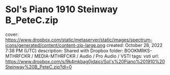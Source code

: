 # Sol's Piano 1910 Steinway B_PeteC.zip

cover: https://www.dropbox.com/static/metaserver/static/images/spectrum-icons/generated/content/content-zip-large.png
created: October 28, 2022 7:38 PM (UTC)
description: Shared with Dropbox
folder: BOOKMRKS-MTHRFCKR / MEDIA-MTHRFCKR / Audio / Pro Audio / VSTI
tags: vsti
url: https://www.dropbox.com/s/9k4mkbag0jdaicj/Sol's%20Piano%201910%20Steinway%20B_PeteC.zip?dl=0